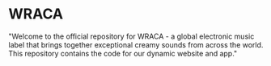 # WRACA
"Welcome to the official repository for WRACA - a global electronic music label that brings together exceptional creamy sounds from across the world. This repository contains the code for our dynamic website and app."
